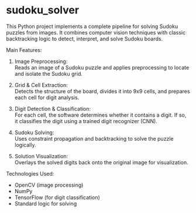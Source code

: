 # sudoku_solver
This Python project implements a complete pipeline for solving Sudoku puzzles from images. It combines computer vision techniques with classic backtracking logic to detect, interpret, and solve Sudoku boards.

Main Features:

1. Image Preprocessing:  
   Reads an image of a Sudoku puzzle and applies preprocessing to locate and isolate the Sudoku grid.

2. Grid & Cell Extraction:  
   Detects the structure of the board, divides it into 9x9 cells, and prepares each cell for digit analysis.

3. Digit Detection & Classification:  
   For each cell, the software determines whether it contains a digit. If so, it classifies the digit using a trained digit recognizer (CNN).

4. Sudoku Solving:  
   Uses constraint propagation and backtracking to solve the puzzle logically.

5. Solution Visualization:  
   Overlays the solved digits back onto the original image for visualization.

Technologies Used:  
- OpenCV (image processing)  
- NumPy  
- TensorFlow (for digit classification)  
- Standard logic for solving
